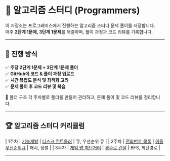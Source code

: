 # 🚀 알고리즘 스터디 (Programmers)
이 저장소는 프로그래머스에서 진행하는 알고리즘 스터디 문제 풀이를 저장합니다.  
매주 **2단계 1문제, 3단계 1문제**를 해결하며, 풀이 과정과 코드 리뷰를 기록합니다.

---

## 📌 진행 방식
✅ **주당 2단계 1문제 + 3단계 1문제 풀이**  
✅ **GitHub에 코드 & 풀이 과정 업로드**  
✅ **시간 복잡도 분석 및 최적화 고려**  
✅ **문제 풀이 후 코드 리뷰 및 복습**  

📂 폴더 구조
각 주차별로 폴더를 만들어 관리하고, 문제 풀이 및 코드 리뷰를 정리합니다.

---

## 🏆 알고리즘 스터디 커리큘럼

| 1주차 | [기능개발](https://school.programmers.co.kr/learn/courses/30/lessons/42586) | [디스크 컨트롤러](https://school.programmers.co.kr/learn/courses/30/lessons/42627) | 큐, 우선순위 큐 |
| 2주차 | [전화번호 목록](https://school.programmers.co.kr/learn/courses/30/lessons/42577) | [이중우선순위큐](https://school.programmers.co.kr/learn/courses/30/lessons/42628) | 해시, 정렬 |
| 3주차 | [게임 맵 최단거리](https://school.programmers.co.kr/learn/courses/30/lessons/1844) | [경주로 건설](https://school.programmers.co.kr/learn/courses/30/lessons/67259) | BFS, 최단경로 |




---
